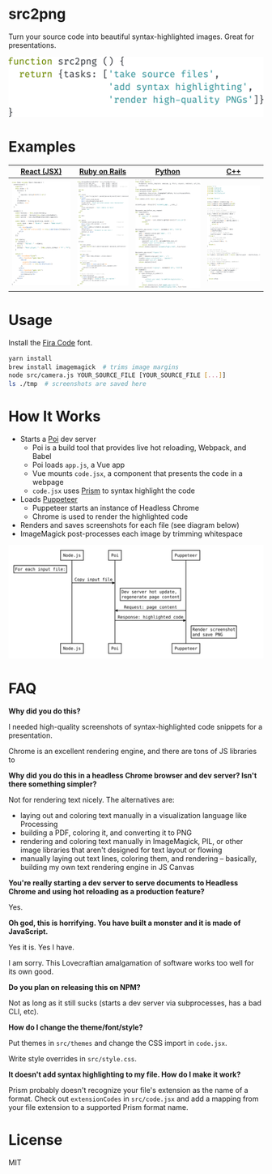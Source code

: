 # src2png

Turn your source code into beautiful syntax-highlighted images. Great for presentations.

<img src="/docs/banner.js.png" width="600px">

# Examples

[React (JSX)](https://facebook.github.io/react/tutorial/tutorial.html)  |  [Ruby on Rails](https://bitbucket.org/railstutorial/sample_app_4th_ed/src/5dd7038b99dd331285cf003cfd3f59ba06376027/app/controllers/password_resets_controller.rb?at=master&fileviewer=file-view-default)  |  [Python](https://github.com/allisson/flask-example/blob/master/accounts/views.py)  |  [C++](https://github.com/arduino/Arduino/blob/master/hardware/arduino/avr/libraries/Wire/src/Wire.cpp)
------------------------------------------------------------------------|------------------------------------------------------------------------------------------------------------------------------------------------------------------------------------------------------------|-------------------------------------------------------------------------------------|--------------------------------------------------------------------------------------------------------
![](/docs/react.jsx.png)                                                |  ![](/docs/rails.rb.png)                                                                                                                                                                                   |  ![](/docs/flask.py.png)                                                            |  ![](/docs/arduino.cpp.png)

# Usage

Install the [Fira Code](https://github.com/tonsky/FiraCode) font.

```sh
yarn install
brew install imagemagick  # trims image margins
node src/camera.js YOUR_SOURCE_FILE [YOUR_SOURCE_FILE [...]]
ls ./tmp  # screenshots are saved here
```

# How It Works

* Starts a [Poi](https://github.com/egoist/poi) dev server
  * Poi is a build tool that provides live hot reloading, Webpack, and Babel
  * Poi loads `app.js`, a Vue app
  * Vue mounts `code.jsx`, a component that presents the code in a webpage
  * `code.jsx` uses [Prism](http://prismjs.com/) to syntax highlight the code
* Loads [Puppeteer](https://github.com/GoogleChrome/puppeteer)
  * Puppeteer starts an instance of Headless Chrome
  * Chrome is used to render the highlighted code
* Renders and saves screenshots for each file (see diagram below)
* ImageMagick post-processes each image by trimming whitespace

![](/docs/foreach_seq_diag.svg)

# FAQ

**Why did you do this?**

I needed high-quality screenshots of syntax-highlighted code snippets for a presentation.

Chrome is an excellent rendering engine, and there are tons of JS libraries to

**Why did you do this in a headless Chrome browser and dev server? Isn't there something simpler?**

Not for rendering text nicely. The alternatives are:

* laying out and coloring text manually in a visualization language like Processing
* building a PDF, coloring it, and converting it to PNG
* rendering and coloring text manually in ImageMagick, PIL, or other image libraries that aren't designed for text layout or flowing
* manually laying out text lines, coloring them, and rendering – basically, building my own text rendering engine in JS Canvas

**You're really starting a dev server to serve documents to Headless Chrome and using hot reloading as a production feature?**

Yes.

**Oh god, this is horrifying. You have built a monster and it is made of JavaScript.**

Yes it is. Yes I have.

I am sorry. This Lovecraftian amalgamation of software works too well for its own good.

**Do you plan on releasing this on NPM?**

Not as long as it still sucks (starts a dev server via subprocesses, has a bad CLI, etc).

**How do I change the theme/font/style?**

Put themes in `src/themes` and change the CSS import in `code.jsx`.

Write style overrides in `src/style.css`.

**It doesn't add syntax highlighting to my file. How do I make it work?**

Prism probably doesn't recognize your file's extension as the name of a format. Check out `extensionCodes` in `src/code.jsx` and add a mapping from your file extension to a supported Prism format name.

# License

MIT
